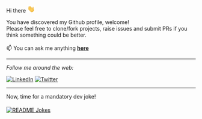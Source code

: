 Hi there <img src="https://github.com/ABSphreak/ABSphreak/blob/master/gifs/Hi.gif" width="20">

You have discovered my Github profile, welcome! <br>
Please feel free to clone/fork projects, raise issues and submit PRs if you think something could be better. <br><br>
📫 You can ask me anything <a href="https://github.com/daniel-nieto/daniel-nieto/issues/new"><b>here</b></a><br>

---

<i>Follow me around the web:</i><br>

<a href="https://www.linkedin.com/in/danielnieto/" target="_blank"><img src="https://img.shields.io/badge/LinkedIn-%230077B5.svg?&style=flat-square&logo=linkedin&logoColor=white" alt="LinkedIn"></a>
<a href="https://twitter.com/_danielnieto" target="_blank"><img src="https://img.shields.io/badge/Twitter-%231DA1F2.svg?&style=flat-square&logo=twitter&logoColor=white" alt="Twitter"></a>
</div>

---

Now, time for a mandatory dev joke!<br><br>
<a href="https://readme-jokes.vercel.app"><img align="center" src="https://readme-jokes.vercel.app/api?bgColor=%23073b4c&textColor=%2306d6a0&aColor=%2306d6a0&borderColor=%2306d6a0" alt="README Jokes"></a>
